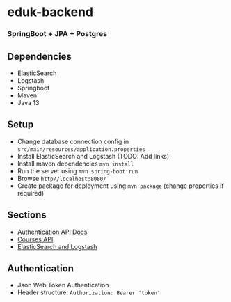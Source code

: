 # eduk-backend

### SpringBoot + JPA + Postgres

Dependencies
------------
- ElasticSearch
- Logstash
- Springboot
- Maven
- Java 13

Setup
-----
- Change database connection config in `src/main/resources/application.properties`
- Install ElasticSearch and Logstash (TODO: Add links)
- Install maven dependencies ``mvn install``
- Run the server using ``mvn spring-boot:run``
- Browse ``http//localhost:8080/``
- Create package for deployment using ``mvn package`` (change properties if required)

Sections
--------
- [Authentication API Docs](docs/auth/api.md)
- [Courses API](docs/courses/api.md)
- [ElasticSearch and Logstash](docs/elasticsearch/README.md)


Authentication
----------------
- Json Web Token Authentication
- Header structure: `Authorization: Bearer 'token'`
